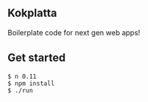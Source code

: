 ## Kokplatta
Boilerplate code for next gen web apps!

## Get started

```
$ n 0.11
$ npm install
$ ./run
```

